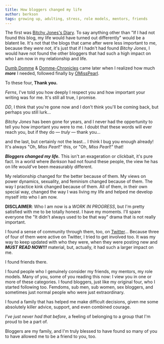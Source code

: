 ```yaml
---
title: How bloggers changed my life
author: berkson
tags: growing up, adulting, stress, role models, mentors, friends
---
```


The first was [Bitchy Jones's Diary](https://bitchyjones.wordpress.com/).  To say anything other than "If I had not found this blog, my life would have turned out differently" would be a blatent lie.  It's not that the blogs that came after were less important to me, because they *were not*, it's just that if I hadn't had found *Bitchy Jones*, I would have not found the other bloggers that had such a high impact on who I am now in my relationship and life.

[Dumb Domme](http://www.dumbdomme.com/) & [Domme-Chronicles](http://www.domme-chronicles.com/) came later when I realized how much ***more*** I needed, followed finally by [OMissPearl](http://www.omisspearl.com/).

To these four, **Thank you.**

*Ferns*, I've told you how deeply I respect you and how important your writing was for me.  It's still all true, I promise.

*DD*, I think that you're gone now and I don't think you'll be coming back, but perhaps you still lurk...

*Bitchy Jones* has been gone for years, and I never had the oppertunity to tell you how important you were to me.  I doubt that these words will ever reach you, but if they do &mdash; *truly* &mdash; thank you...

and the last, but certainly not the least... I think I bug you enough already! It's always "Oh, *Miss Pearl*!" this, or "Oh, *Miss Pearl*!" that!

***Bloggers changed my life.***  This isn't an exageration or clickbait, it's pure fact.  In a world where *Berkson* had not found these people, the view he has on life would've been measurably different.

My relationship changed for the better because of them.  My views on power dynamics, sexuality, and feminism changed because of them.  The way I practice kink changed because of them.  All of them, in their own special way, changed the way I was living my life and helped me develop myself into who I am now.

**DISCLAIMER**: Who I am now is a *WORK IN PROGRESS*, but I'm pretty satisfied with me to be totally honest.  I have my moments.  I'll spare everyone the "It didn't always used to be that way" drama that is not really important.

I found a sense of community through them, too, on [Twitter](https://twitter.com/PrickYourFinger)... Because three of four of them were active on Twitter, I tried to get involved too.  It was my way to keep updated with who they were, when they were posting new and ***MUST READ NOW!!!*** material, but, actually, it had such a larger impact on me.

I found friends there.

I found people who I genuinely consider my friends, my mentors, my role models.  Many of you, some of you reading this now: I view you in one or more of these categories.  I found bloggers, just like my original four, who I started following too.  Femdoms, sub men, sub women, sex bloggers, and sometimes just normal people who were just extraordinary.

I found a family that has helped me make difficult decisions, given me some absolutely killer advice, support, and even combined courage.

*I've just never had that before*, a feeling of belonging to a group that I'm proud to be a part of.

Bloggers are my family, and I'm truly blessed to have found so many of you to have allowed me to be a friend to you, too.
